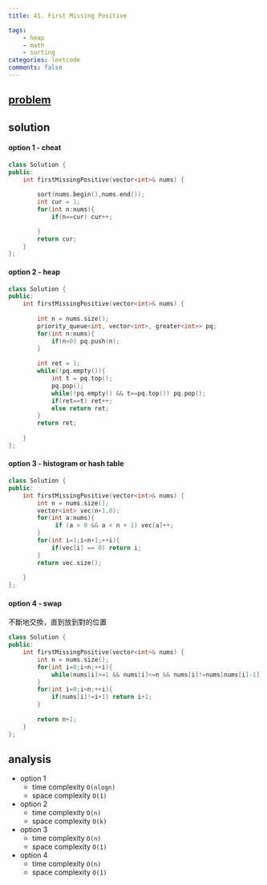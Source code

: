 ```yaml
---
title: 41. First Missing Positive

tags:  
    - heap
    - math
    - sorting
categories: leetcode
comments: false
---
```


## [problem](https://leetcode.com/problems/)


## solution
#### option 1 - cheat
```c++
class Solution {
public:
    int firstMissingPositive(vector<int>& nums) {
    
        sort(nums.begin(),nums.end());
        int cur = 1;
        for(int n:nums){
            if(n==cur) cur++;

        }
        return cur;
    }
};
```


#### option 2 - heap
```c++
class Solution {
public:
    int firstMissingPositive(vector<int>& nums) {
        
        int n = nums.size();
        priority_queue<int, vector<int>, greater<int>> pq;
        for(int n:nums){
            if(n>0) pq.push(n);
        }
        
        int ret = 1;
        while(!pq.empty()){
            int t = pq.top();
            pq.pop();
            while(!pq.empty() && t==pq.top()) pq.pop();
            if(ret==t) ret++;
            else return ret;
        }
        return ret;
        
    }
};
```
#### option 3 - histogram or hash table
```c++
class Solution {
public:
    int firstMissingPositive(vector<int>& nums) {
        int n = nums.size();
        vector<int> vec(n+1,0);
        for(int a:nums){
             if (a > 0 && a < n + 1) vec[a]++;
        }
        for(int i=1;i<n+1;++i){
            if(vec[i] == 0) return i;
        }
        return vec.size();
        
    }
};
```

#### option 4 - swap

不斷地交換，直到放到對的位置
```c++
class Solution {
public:
    int firstMissingPositive(vector<int>& nums) {
        int n = nums.size();
        for(int i=0;i<n;++i){
            while(nums[i]>=1 && nums[i]<=n && nums[i]!=nums[nums[i]-1] ) swap(nums[i], nums[nums[i]-1]);
        }
        for(int i=0;i<n;++i){
            if(nums[i]!=i+1) return i+1;
        }
        
        return n+1;
    }
};
```
## analysis
- option 1
    - time complexity `O(nlogn)`
    - space complexity `O(1)`
- option 2 
    - time complexity `O(n)`
    - space complexity `O(k)`
- option 3
    - time complexity `O(n)`
    - space complexity `O(1)`
- option 4
    - time complexity `O(n)`
    - space complexity `O(1)`